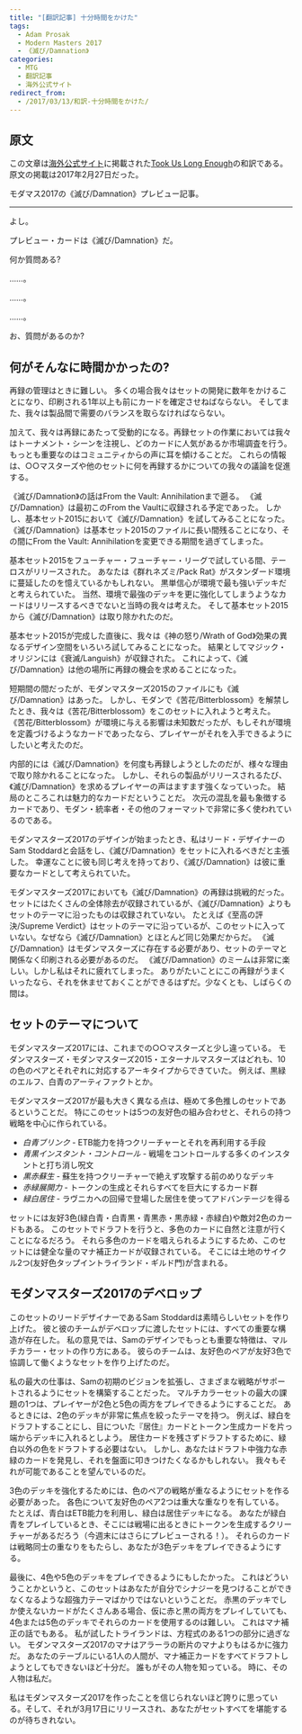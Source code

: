 ```yaml
---
title: "[翻訳記事] 十分時間をかけた"
tags:
  - Adam Prosak
  - Modern Masters 2017
  - 《滅び/Damnation》
categories:
  - MTG
  - 翻訳記事
  - 海外公式サイト
redirect_from:
  - /2017/03/13/和訳-十分時間をかけた/
---
```



## 原文

この文章は[海外公式サイト](http://www.channelfireball.com/)に掲載された[Took Us Long Enough](http://magic.wizards.com/en/articles/archive/card-preview/took-us-long-enough-2017-02-27)の和訳である。原文の掲載は2017年2月27日だった。

モダマス2017の《滅び/Damnation》プレビュー記事。

<!-- more -->

----

よし。

プレビュー・カードは《滅び/Damnation》だ。

何か質問ある?

……。

……。

……。

お、質問があるのか?

## 何がそんなに時間かかったの?

再録の管理はときに難しい。
多くの場合我々はセットの開発に数年をかけることになり、印刷される1年以上も前にカードを確定させねばならない。
そしてまた、我々は製品間で需要のバランスを取らなければならない。

加えて、我々は再録にあたって受動的になる。再録セットの作業においては我々はトーナメント・シーンを注視し、どのカードに人気があるか市場調査を行う。
もっとも重要なのはコミュニティからの声に耳を傾けることだ。
これらの情報は、○○マスターズや他のセットに何を再録するかについての我々の議論を促進する。

《滅び/Damnation》の話はFrom the Vault: Annihilationまで遡る。
《滅び/Damnation》は最初このFrom the Vaultに収録される予定であった。
しかし、基本セット2015において《滅び/Damnation》を試してみることになった。
《滅び/Damnation》は基本セット2015のファイルに長い間残ることになり、その間にFrom the Vault: Annihilationを変更できる期間を過ぎてしまった。

基本セット2015をフューチャー・フューチャー・リーグで試している間、テーロスがリリースされた。
あなたは《群れネズミ/Pack Rat》がスタンダード環境に蔓延したのを憶えているかもしれない。
黒単信心が環境で最も強いデッキだと考えられていた。
当然、環境で最強のデッキを更に強化してしまうようなカードはリリースするべきでないと当時の我々は考えた。
そして基本セット2015から《滅び/Damnation》は取り除かれたのだ。

基本セット2015が完成した直後に、我々は《神の怒り/Wrath of God》効果の異なるデザイン空間をいろいろ試してみることになった。
結果としてマジック・オリジンには《衰滅/Languish》が収録された。
これによって、《滅び/Damnation》は他の場所に再録の機会を求めることになった。

短期間の間だったが、モダンマスターズ2015のファイルにも《滅び/Damnation》はあった。
しかし、モダンで《苦花/Bitterblossom》を解禁したとき、我々は《苦花/Bitterblossom》をこのセットに入れようと考えた。
《苦花/Bitterblossom》が環境に与える影響は未知数だったが、もしそれが環境を定義づけるようなカードであったなら、プレイヤーがそれを入手できるようにしたいと考えたのだ。

内部的には《滅び/Damnation》を何度も再録しようとしたのだが、様々な理由で取り除かれることになった。
しかし、それらの製品がリリースされるたび、《滅び/Damnation》を求めるプレイヤーの声はますます強くなっていった。
結局のところこれは魅力的なカードだということだ。
次元の混乱を最も象徴するカードであり、モダン・統率者・その他のフォーマットで非常に多く使われているのである。

モダンマスターズ2017のデザインが始まったとき、私はリード・デザイナーのSam Stoddardと会話をし、《滅び/Damnation》をセットに入れるべきだと主張した。
幸運なことに彼も同じ考えを持っており、《滅び/Damnation》は彼に重要なカードとして考えられていた。

モダンマスターズ2017においても《滅び/Damnation》の再録は挑戦的だった。
セットにはたくさんの全体除去が収録されているが、《滅び/Damnation》よりもセットのテーマに沿ったものは収録されていない。
たとえば《至高の評決/Supreme Verdict》はセットのテーマに沿っているが、このセットに入っていない。なぜなら《滅び/Damnation》とほとんど同じ効果だからだ。
《滅び/Damnation》はモダンマスターズに存在する必要があり、セットのテーマと関係なく印刷される必要があるのだ。
《滅び/Damnation》のミームは非常に楽しい。しかし私はそれに疲れてしまった。
ありがたいことにこの再録がうまくいったなら、それを休ませておくことができるはずだ。少なくとも、しばらくの間は。

## セットのテーマについて

モダンマスターズ2017には、これまでの○○マスターズと少し違っている。
モダンマスターズ・モダンマスターズ2015・エターナルマスターズはどれも、10の色のペアとそれぞれに対応するアーキタイプからできていた。
例えば、黒緑のエルフ、白青のアーティファクトとか。

モダンマスターズ2017が最も大きく異なる点は、極めて多色推しのセットであるということだ。
特にこのセットは5つの友好色の組み合わせと、それらの持つ戦略を中心に作られている。

  * *白青ブリンク* - ETB能力を持つクリーチャーとそれを再利用する手段
  * *青黒インスタント・コントロール* - 戦場をコントロールする多くのインスタントと打ち消し呪文
  * *黒赤蘇生* - 蘇生を持つクリーチャーで絶えず攻撃する前のめりなデッキ
  * *赤緑展開力* - トークンの生成とそれらすべてを巨大にするカード群
  * *緑白居住* - ラヴニカへの回帰で登場した居住を使ってアドバンテージを得る

セットには友好3色(緑白青・白青黒・青黒赤・黒赤緑・赤緑白)や敵対2色のカードもある。
このセットでドラフトを行うと、多色のカードに自然と注意が行くことになるだろう。
それら多色のカードを唱えられるようにするため、このセットには健全な量のマナ補正カードが収録されている。
そこには土地のサイクル2つ(友好色タップイントライランド・ギルド門)が含まれる。

## モダンマスターズ2017のデベロップ

このセットのリードデザイナーであるSam Stoddardは素晴らしいセットを作り上げた。
彼と彼のチームがデベロップに渡したセットには、すべての重要な構造が存在した。
私の意見では、Samのデザインでもっとも重要な特徴は、マルチカラー・セットの作り方にある。
彼らのチームは、友好色のペアが友好3色で協調して働くようなセットを作り上げたのだ。

私の最大の仕事は、Samの初期のビジョンを拡張し、さまざまな戦略がサポートされるようにセットを構築することだった。
マルチカラーセットの最大の課題の1つは、プレイヤーが2色と5色の両方をプレイできるようにすることだ。
あるときには、2色のデッキが非常に焦点を絞ったテーマを持つ。
例えば、緑白をドラフトすることにし、目についた『居住』カードとトークン生成カードを片っ端からデッキに入れるとしよう。
居住カードを残さずドラフトするために、緑白以外の色をドラフトする必要はない。
しかし、あなたはドラフト中強力な赤緑のカードを発見し、それを盤面に叩きつけたくなるかもしれない。
我々もそれが可能であることを望んでいるのだ。

3色のデッキを強化するためには、色のペアの戦略が重なるようにセットを作る必要があった。
各色について友好色のペア2つは重大な重なりを有している。
たとえば、青白はETB能力を利用し、緑白は居住デッキになる。
あなたが緑白青をプレイしているとき、そこには戦場に出るときにトークンを生成するクリーチャーがあるだろう（今週末にはさらにプレビューされる！）。
それらのカードは戦略同士の重なりをもたらし、あなたが3色デッキをプレイできるようにする。

最後に、4色や5色のデッキをプレイできるようにもしたかった。
これはどういうことかというと、このセットはあなたが自分でシナジーを見つけることができなくなるような超強力テーマばかりではないということだ。
赤黒のデッキでしか使えないカードがたくさんある場合、仮に赤と黒の両方をプレイしていても、4色または5色のデッキでそれらのカードを使用するのは難しい。
これはマナ補正の話でもある。
私が試したトライランドは、方程式のある1つの部分に過ぎない。
モダンマスターズ2017のマナはアラーラの断片のマナよりもはるかに強力だ。
あなたのテーブルにいる1人の人間が、マナ補正カードをすべてドラフトしようとしてもできないほど十分だ。
誰もがその人物を知っている。 時に、その人物は私だ。

私はモダンマスターズ2017を作ったことを信じられないほど誇りに思っている。そして、それが3月17日にリリースされ、あなたがセットすべてを堪能するのが待ちきれない。
